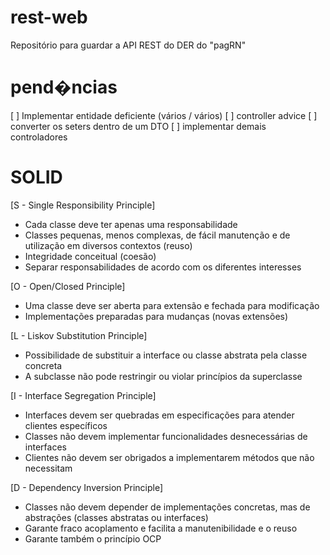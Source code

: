 # rest-web
Repositório para guardar a API REST do DER do "pagRN"

# pend�ncias
[ ] Implementar entidade deficiente (vários / vários)
[ ] controller advice
[ ] converter os seters dentro de um DTO
[ ] implementar demais controladores

# SOLID
[S - Single Responsibility Principle]
- Cada classe deve ter apenas uma responsabilidade
- Classes pequenas, menos complexas, de fácil manutenção e de utilização em diversos contextos (reuso)
- Integridade conceitual (coesão)
- Separar responsabilidades de acordo com os diferentes interesses

[O - Open/Closed Principle]
- Uma classe deve ser aberta para extensão e fechada para modificação
- Implementações preparadas para mudanças (novas extensões)

[L - Liskov Substitution Principle]
- Possibilidade de substituir a interface ou classe abstrata pela classe concreta
- A subclasse não pode restringir ou violar princípios da superclasse

[I - Interface Segregation Principle]
- Interfaces devem ser quebradas em especificações para atender clientes específicos
- Classes não devem implementar funcionalidades desnecessárias de interfaces
- Clientes não devem ser obrigados a implementarem métodos que não necessitam

[D - Dependency Inversion Principle]
- Classes não devem depender de implementações concretas, mas de abstrações (classes abstratas ou interfaces)
- Garante fraco acoplamento e facilita a manutenibilidade e o reuso
- Garante também o princípio OCP


